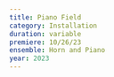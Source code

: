 ```yaml
---
title: Piano Field
category: Installation
duration: variable
premiere: 10/26/23
ensemble: Horn and Piano
year: 2023
---
```

